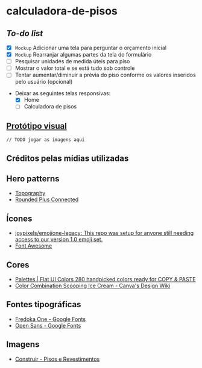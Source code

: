 # calculadora-de-pisos

## _To-do list_

- [X] `Mockup` Adicionar uma tela para perguntar o orçamento inicial
- [X] `Mockup` Rearranjar algumas partes da tela do formulário
- [ ] Pesquisar unidades de medida úteis para piso
- [ ] Mostrar o valor total e se está tudo sob controle
- [ ] Tentar aumentar/diminuir a prévia do piso conforme os valores inseridos pelo usuário (opcional)
- Deixar as seguintes telas responsivas:
  - [X] Home
  - [ ] Calculadora de pisos

## [Protótipo visual](https://figma.fun/C1bSRZ)

`// TODO jogar as imagens aqui`

## Créditos pelas mídias utilizadas

## Hero patterns

- [Topography](https://heropatterns.com/)
- [Rounded Plus Connected](https://heropatterns.com/)

## Ícones

- [joypixels/emojione-legacy: This repo was setup for anyone still needing access to our version 1.0 emoji set.](https://github.com/joypixels/emojione-legacy)
- [Font Awesome](https://fontawesome.com/)

## Cores

- [Palettes | Flat UI Colors 280 handpicked colors ready for COPY & PASTE](https://flatuicolors.com/)
- [Color Combination Scooping Ice Cream - Canva's Design Wiki](https://www.canva.com/colors/color-palettes/scooping-ice-cream/)

## Fontes tipográficas

- [Fredoka One - Google Fonts](https://fonts.google.com/specimen/Fredoka+One?query=Fredoka+One)
- [Open Sans - Google Fonts](https://fonts.google.com/specimen/Open+Sans?query=open+sans)

## Imagens

- [Construir - Pisos e Revestimentos](https://lojasconstruir.com.br/#!/produtos)

